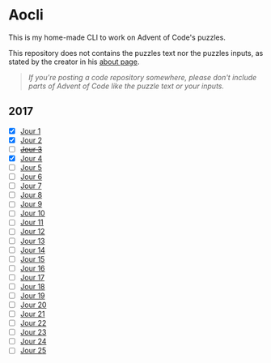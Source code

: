 # Aocli

This is my home-made CLI to work on Advent of Code's puzzles.

This repository does not contains the puzzles text nor the puzzles inputs, as stated by the creator in his [about page](https://adventofcode.com/2023/about).
> *If you're posting a code repository somewhere, please don't include parts of Advent of Code like the puzzle text or your inputs.*

## 2017

- [x] [Jour 1](https://adventofcode.com/2017/day/1)
- [x] [Jour 2](https://adventofcode.com/2017/day/2)
- [ ] ~~[Jour 3](https://adventofcode.com/2017/day/3)~~
- [x] [Jour 4](https://adventofcode.com/2017/day/4)
- [ ] [Jour 5](https://adventofcode.com/2017/day/5)
- [ ] [Jour 6](https://adventofcode.com/2017/day/6)
- [ ] [Jour 7](https://adventofcode.com/2017/day/7)
- [ ] [Jour 8](https://adventofcode.com/2017/day/8)
- [ ] [Jour 9](https://adventofcode.com/2017/day/9)
- [ ] [Jour 10](https://adventofcode.com/2017/day/10)
- [ ] [Jour 11](https://adventofcode.com/2017/day/11)
- [ ] [Jour 12](https://adventofcode.com/2017/day/12)
- [ ] [Jour 13](https://adventofcode.com/2017/day/13)
- [ ] [Jour 14](https://adventofcode.com/2017/day/14)
- [ ] [Jour 15](https://adventofcode.com/2017/day/15)
- [ ] [Jour 16](https://adventofcode.com/2017/day/16)
- [ ] [Jour 17](https://adventofcode.com/2017/day/17)
- [ ] [Jour 18](https://adventofcode.com/2017/day/18)
- [ ] [Jour 19](https://adventofcode.com/2017/day/19)
- [ ] [Jour 20](https://adventofcode.com/2017/day/20)
- [ ] [Jour 21](https://adventofcode.com/2017/day/21)
- [ ] [Jour 22](https://adventofcode.com/2017/day/22)
- [ ] [Jour 23](https://adventofcode.com/2017/day/23)
- [ ] [Jour 24](https://adventofcode.com/2017/day/24)
- [ ] [Jour 25](https://adventofcode.com/2017/day/25)
